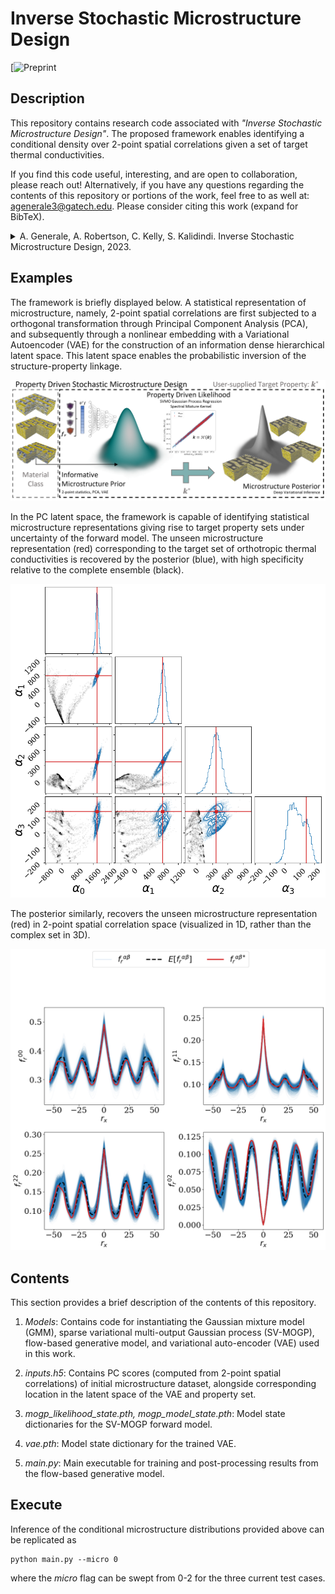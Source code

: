 # Inverse Stochastic Microstructure Design

[![Preprint](https://papers.ssrn.com/sol3/papers.cfm?abstract_id=4590691)

## Description

This repository contains research code associated with 
*"Inverse Stochastic Microstructure Design"*. The proposed framework enables identifying
a conditional density over 2-point spatial correlations given a set of target thermal
conductivities.

If you find this code useful, interesting, and are open to collaboration, please reach out!
Alternatively, if you have any questions regarding the contents of this repository or portions of the work, feel free
to as well at: [agenerale3@gatech.edu](agenerale3@gatech.edu). Please consider citing this work (expand for BibTeX).

<details>
<summary>
A. Generale, A. Robertson, C. Kelly, S. Kalidindi. Inverse Stochastic Microstructure Design, 2023.
</summary>

```bibtex
@article{generale_inverse_2023,
	address = {Rochester, NY},
	type = {{SSRN} {Scholarly} {Paper}},
	title = {Inverse {Stochastic} {Microstructure} {Design}},
	doi = {10.2139/ssrn.4590691},
	author = {Generale, Adam and Robertson, Andreas E. and Kelly, Conlain and Kalidindi, Surya R.},
	year = {2023}
```
</details>

## Examples
The framework is briefly displayed below. A statistical representation of microstructure, namely, 2-point spatial correlations are first subjected to a orthogonal transformation through Principal Component Analysis (PCA), and subsequently through a nonlinear embedding with a Variational Autoencoder (VAE) for the construction of an information dense hierarchical latent space. This latent space enables the probabilistic inversion of the structure-property linkage.

![My Image](images/framework_pictoral.png)

In the PC latent space, the framework is capable of identifying statistical microstructure representations giving rise to target property sets under uncertainty of the forward model. The unseen microstructure representation (red) corresponding to the target set of orthotropic thermal conductivities is recovered by the posterior (blue), with high specificity relative to the complete ensemble (black).

![My Image](images/corner_pcs_double4_16_1.0_48.png)

The posterior similarly, recovers the unseen microstructure representation (red) in 2-point spatial correlation space (visualized in 1D, rather than the complex set in 3D).

![My Image](images/generated_xy_line_2x2_16_paper.png)

## Contents
This section provides a brief description of the contents of this repository.

1. *Models*: Contains code for instantiating the Gaussian mixture model (GMM), sparse variational multi-output
 Gaussian process (SV-MOGP), flow-based generative model, and variational auto-encoder (VAE) used in this work.
 
2. *inputs.h5*: Contains PC scores (computed from 2-point spatial correlations) of initial microstructure
 dataset, alongside corresponding location in the latent space of the VAE and property set.
 
3. *mogp_likelihood_state.pth, mogp_model_state.pth*: Model state dictionaries for the SV-MOGP forward model.

4. *vae.pth*: Model state dictionary for the trained VAE.

5. *main.py*: Main executable for training and post-processing results from the flow-based generative model.

## Execute
Inference of the conditional microstructure distributions provided above can be replicated as
```
python main.py --micro 0
```
where the *micro* flag can be swept from 0-2 for the three current test cases.
